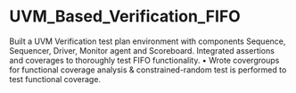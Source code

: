 # UVM_Based_Verification_FIFO

Built a UVM Verification test plan environment with components Sequence, Sequencer, Driver, Monitor agent and
Scoreboard. Integrated assertions and coverages to thoroughly test FIFO functionality.
• Wrote covergroups for functional coverage analysis & constrained-random test is performed to test functional coverage.
